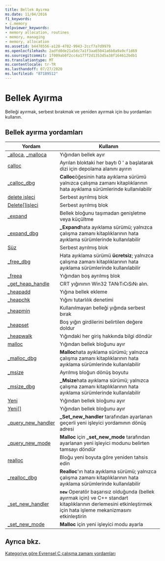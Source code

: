 ```yaml
---
title: Bellek Ayırma
ms.date: 11/04/2016
f1_keywords:
- c.memory
helpviewer_keywords:
- memory allocation, routines
- memory, managing
- memory, allocation
ms.assetid: b4470556-a128-4782-9943-2ccf7a7d9979
ms.openlocfilehash: 2adfd0de21a5dc7a1f3aa65041a6b8a9a9cf1d69
ms.sourcegitcommit: 1f009ab0f2cc4a177f2d1353d5a38f164612bdb1
ms.translationtype: MT
ms.contentlocale: tr-TR
ms.lasthandoff: 07/27/2020
ms.locfileid: "87189512"
---
```

# <a name="memory-allocation"></a>Bellek Ayırma

Belleği ayırmak, serbest bırakmak ve yeniden ayırmak için bu yordamları kullanın.

## <a name="memory-allocation-routines"></a>Bellek ayırma yordamları

|Yordam|Kullanın|
|-------------|---------|
|[_alloca](../c-runtime-library/reference/alloca.md), [_malloca](../c-runtime-library/reference/malloca.md)|Yığından bellek ayır|
|[calloc](../c-runtime-library/reference/calloc.md)|Ayrılan bloktaki her baytı 0 ' a başlatarak dizi için depolama alanını ayırın|
|[_calloc_dbg](../c-runtime-library/reference/calloc-dbg.md)|**Calloc**öğesinin hata ayıklama sürümü yalnızca çalışma zamanı kitaplıklarının hata ayıklama sürümlerinde kullanılabilir|
|[delete işleci](../c-runtime-library/operator-delete-crt.md)|Serbest ayrılmış blok|
|[Delete&#91;&#93;işleci](../c-runtime-library/delete-operator-crt.md)|Serbest ayrılmış blok|
|[_expand](../c-runtime-library/reference/expand.md)|Bellek bloğunu taşımadan genişletme veya küçültme|
|[_expand_dbg](../c-runtime-library/reference/expand-dbg.md)|**_Expand**hata ayıklama sürümü; yalnızca çalışma zamanı kitaplıklarının hata ayıklama sürümlerinde kullanılabilir|
|[Süz](../c-runtime-library/reference/free.md)|Serbest ayrılmış blok|
|[_free_dbg](../c-runtime-library/reference/free-dbg.md)|Hata ayıklama sürümü **ücretsiz**; yalnızca çalışma zamanı kitaplıklarının hata ayıklama sürümlerinde kullanılabilir|
|[_freea](../c-runtime-library/reference/freea.md)|Yığından boş ayrılmış blok|
|[_get_heap_handle](../c-runtime-library/reference/get-heap-handle.md)|CRT yığınının Win32 TANıTıCıSıNı alın.|
|[_heapadd](../c-runtime-library/heapadd.md)|Yığına bellek ekleme|
|[_heapchk](../c-runtime-library/reference/heapchk.md)|Yığını tutarlılık denetimi|
|[_heapmin](../c-runtime-library/reference/heapmin.md)|Kullanılmayan belleği yığında serbest bırak|
|[_heapset](../c-runtime-library/heapset.md)|Boş yığın girdilerini belirtilen değere doldur|
|[_heapwalk](../c-runtime-library/reference/heapwalk.md)|Yığındaki her giriş hakkında bilgi döndür|
|[malloc](../c-runtime-library/reference/malloc.md)|Yığından bellek bloğunu ayır|
|[_malloc_dbg](../c-runtime-library/reference/malloc-dbg.md)|**Malloc**hata ayıklama sürümü; yalnızca çalışma zamanı kitaplıklarının hata ayıklama sürümlerinde kullanılabilir|
|[_msize](../c-runtime-library/reference/msize.md)|Ayrılmış bloğun dönüş boyutu|
|[_msize_dbg](../c-runtime-library/reference/msize-dbg.md)|**_Msize**hata ayıklama sürümü; yalnızca çalışma zamanı kitaplıklarının hata ayıklama sürümlerinde kullanılabilir|
|[Yeni](../c-runtime-library/operator-new-crt.md)|Yığından bellek bloğunu ayır|
|[Yeni&#91;&#93;](../c-runtime-library/new-operator-crt.md)|Yığından bellek bloğunu ayır|
|[_query_new_handler](../c-runtime-library/reference/query-new-handler.md)|**_Set_new_handler** tarafından ayarlanan geçerli yeni işleyici yordamının dönüş adresi|
|[_query_new_mode](../c-runtime-library/reference/query-new-mode.md)|**Malloc** için **_set_new_mode** tarafından ayarlanan yeni işleyici modunu belirten tamsayı döndür|
|[realloc](../c-runtime-library/reference/realloc.md)|Bloğu yeni boyuta göre yeniden tahsis edin|
|[_realloc_dbg](../c-runtime-library/reference/realloc-dbg.md)|**Realloc**'ın hata ayıklama sürümü; yalnızca çalışma zamanı kitaplıklarının hata ayıklama sürümlerinde kullanılabilir|
|[_set_new_handler](../c-runtime-library/reference/set-new-handler.md)|**`new`** Operatör başarısız olduğunda (bellek ayırmak için) ve C++ standart kitaplıklarının derlemesini etkinleştirmek için hata işleme mekanizmasını etkinleştirin|
|[_set_new_mode](../c-runtime-library/reference/set-new-mode.md)|**Malloc** için yeni işleyici modu ayarla|

## <a name="see-also"></a>Ayrıca bkz.

[Kategoriye göre Evrensel C çalışma zamanı yordamları](../c-runtime-library/run-time-routines-by-category.md)<br/>
